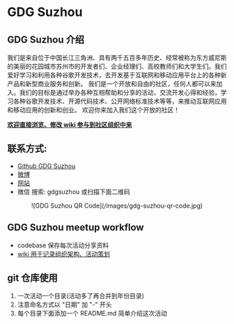 # GDG Suzhou 

## GDG Suzhou 介绍

我们是来自位于中国长江三角洲、具有两千五百多年历史、经常被称为东方威尼斯的美丽的花园城市苏州市的开发者们、企业经理们、高校教师们和大学生们。我们爱好学习和利用各种谷歌开发技术，去开发基于互联网和移动应用平台上的各种新产品和新型商业服务和创新。 我们是一个开放和自由的社区，任何人都可以来加入。我们的目标是通过举办各种互相帮助和分享的活动，交流开发心得和经验，学习各种谷歌开发技术、开源代码技术、公开网络标准技术等等，来推动互联网应用和移动应用的创新和创业。 欢迎你来加入我们这个开放的社区！

**[欢迎直接浏览、修改 wiki 参与到社区组织中来](https://github.com/GDG-Suzhou/meetup/wiki)**

## 联系方式:

- [Github GDG Suzhou](https://github.com/GDG-Suzhou)
- [微博](http://weibo.com/gdgsuzhou)
- [网站](http://www.gdg-suzhou.org)
- 微信 搜索: gdgsuzhou 或扫描下面二维码
<div align=center>
![GDG Suzhou QR Code](/images/gdg-suzhou-qr-code.jpg)
</div>

## GDG Suzhou meetup workflow

- codebase 保存每次活动分享资料
- [wiki 用于记录组织架构、活动策划](https://github.com/GDG-Suzhou/meetup/wiki)

## git 仓库使用

1. 一次活动一个目录(活动多了再合并到年份目录)
2. 注意命名方式以 "日期" 加 "-" 开头
3. 每个目录下面添加一个 README.md 简单介绍这次活动

